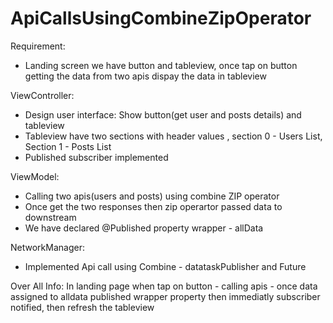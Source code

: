 # ApiCallsUsingCombineZipOperator
Requirement:
- Landing screen we have button and tableview, once tap on button getting the data from two apis dispay the data in tableview

ViewController:
- Design user interface: Show button(get user and posts details) and tableview
- Tableview have two sections with header values , section 0 - Users List, Section 1 - Posts List
- Published subscriber implemented

ViewModel:
- Calling two apis(users and posts) using combine ZIP operator
- Once get the two responses then zip operartor passed data to downstream 
- We have declared @Published property wrapper - allData 

NetworkManager:
- Implemented Api call using Combine - datataskPublisher and  Future


Over All Info:
In landing page when tap on button - calling apis - once data assigned to alldata published wrapper property then immediatly subscriber notified, then refresh the tableview
